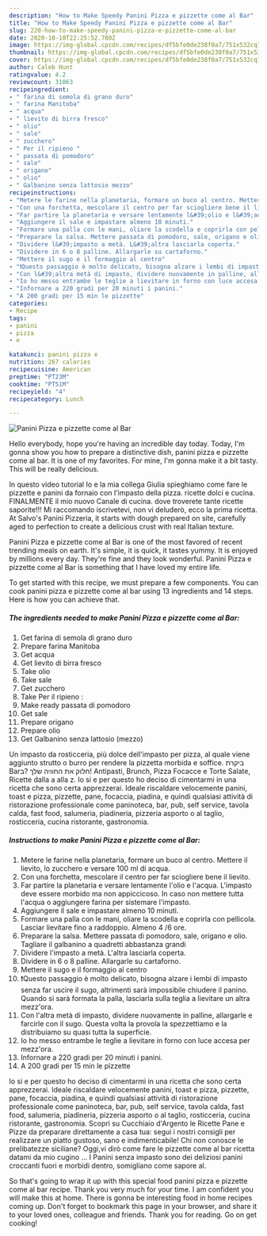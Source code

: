 ```yaml
---
description: "How to Make Speedy Panini Pizza e pizzette come al Bar"
title: "How to Make Speedy Panini Pizza e pizzette come al Bar"
slug: 220-how-to-make-speedy-panini-pizza-e-pizzette-come-al-bar
date: 2020-10-10T22:25:52.780Z
image: https://img-global.cpcdn.com/recipes/df5bfe0de238f0a7/751x532cq70/panini-pizza-e-pizzette-come-al-bar-recipe-main-photo.jpg
thumbnail: https://img-global.cpcdn.com/recipes/df5bfe0de238f0a7/751x532cq70/panini-pizza-e-pizzette-come-al-bar-recipe-main-photo.jpg
cover: https://img-global.cpcdn.com/recipes/df5bfe0de238f0a7/751x532cq70/panini-pizza-e-pizzette-come-al-bar-recipe-main-photo.jpg
author: Caleb Hunt
ratingvalue: 4.2
reviewcount: 31063
recipeingredient:
- " farina di semola di grano duro"
- " farina Manitoba"
- " acqua"
- " lievito di birra fresco"
- " olio"
- " sale"
- " zucchero"
- " Per il ripieno "
- " passata di pomodoro"
- " sale"
- " origano"
- " olio"
- " Galbanino senza lattosio mezzo"
recipeinstructions:
- "Metere le farine nella planetaria, formare un buco al centro. Mettere il lievito, lo zucchero e versare 100 ml di acqua."
- "Con una forchetta, mescolare il centro per far sciogliere bene il lievito."
- "Far partire la planetaria e versare lentamente l&#39;olio e l&#39;acqua. L&#39;impasto deve essere morbido ma non appiccicoso. In caso non mettere tutta l&#39;acqua o aggiungere farina per sistemare l&#39;impasto."
- "Aggiungere il sale e impastare almeno 10 minuti."
- "Formare una palla con le mani, oliare la scodella e coprirla con pellicola. Lasciar lievitare fino a raddoppio. Almeno 4 /6 ore."
- "Preparare la salsa. Mettere passata di pomodoro, sale, origano e olio. Tagliare il galbanino a quadretti abbastanza grandi"
- "Dividere l&#39;impasto a metà. L&#39;altra lasciarla coperta."
- "Dividere in 6 o 8 palline. Allargarle su cartaforno."
- "Mettere il sugo e il formaggio al centro"
- "❗Questo passaggio è molto delicato, bisogna alzare i lembi di impasto senza far uscire il sugo, altrimenti sarà impossibile chiudere il panino. Quando si sarà formata la palla, lasciarla sulla teglia a lievitare un altra mezz&#39;ora."
- "Con l&#39;altra metà di impasto, dividere nuovamente in palline, allargarle e farcirle con il sugo. Questa volta la provola la spezzettiamo e la distribuiamo su quasi tutta la superficie."
- "Io ho messo entrambe le teglie a lievitare in forno con luce accesa per mezz&#39;ora."
- "Infornare a 220 gradi per 20 minuti i panini."
- "A 200 gradi per 15 min le pizzette"
categories:
- Recipe
tags:
- panini
- pizza
- e

katakunci: panini pizza e 
nutrition: 267 calories
recipecuisine: American
preptime: "PT23M"
cooktime: "PT51M"
recipeyield: "4"
recipecategory: Lunch

---
```



![Panini Pizza e pizzette come al Bar](https://img-global.cpcdn.com/recipes/df5bfe0de238f0a7/751x532cq70/panini-pizza-e-pizzette-come-al-bar-recipe-main-photo.jpg)

Hello everybody, hope you're having an incredible day today. Today, I'm gonna show you how to prepare a distinctive dish, panini pizza e pizzette come al bar. It is one of my favorites. For mine, I'm gonna make it a bit tasty. This will be really delicious.

In questo video tutorial Io e la mia collega Giulia spieghiamo come fare le pizzette e panini da fornaio con l&#39;impasto della pizza. ricette dolci e cucina. FINALMENTE il mio nuovo Canale di cucina. dove troverete tante ricette saporite!!! Mi raccomando iscrivetevi, non vi deluderò, ecco la prima ricetta. At Salvo&#39;s Panini Pizzeria, it starts with dough prepared on site, carefully aged to perfection to create a delicious crust with real Italian texture.

Panini Pizza e pizzette come al Bar is one of the most favored of recent trending meals on earth. It's simple, it is quick, it tastes yummy. It is enjoyed by millions every day. They're fine and they look wonderful. Panini Pizza e pizzette come al Bar is something that I have loved my entire life.


To get started with this recipe, we must prepare a few components. You can cook panini pizza e pizzette come al bar using 13 ingredients and 14 steps. Here is how you can achieve that.

<!--inarticleads1-->

##### The ingredients needed to make Panini Pizza e pizzette come al Bar:

1. Get  farina di semola di grano duro
1. Prepare  farina Manitoba
1. Get  acqua
1. Get  lievito di birra fresco
1. Take  olio
1. Take  sale
1. Get  zucchero
1. Take  Per il ripieno :
1. Make ready  passata di pomodoro
1. Get  sale
1. Prepare  origano
1. Prepare  olio
1. Get  Galbanino senza lattosio (mezzo)


Un impasto da rosticceria, più dolce dell&#39;impasto per pizza, al quale viene aggiunto strutto o burro per rendere la pizzetta morbida e soffice. ביקרת ב‪Bar‬? חלוק את החוויה שלך! Antipasti, Brunch, Pizza Focacce e Torte Salate, Ricette dalla a alla z. Io si e per questo ho deciso di cimentarmi in una ricetta che sono certa apprezzerai. Ideale riscaldare velocemente panini, toast e pizza, pizzette, pane, focaccia, piadina, e quindi qualsiasi attività di ristorazione professionale come paninoteca, bar, pub, self service, tavola calda, fast food, salumeria, piadineria, pizzeria asporto o al taglio, rosticceria, cucina ristorante, gastronomia. 

<!--inarticleads2-->

##### Instructions to make Panini Pizza e pizzette come al Bar:

1. Metere le farine nella planetaria, formare un buco al centro. Mettere il lievito, lo zucchero e versare 100 ml di acqua.
1. Con una forchetta, mescolare il centro per far sciogliere bene il lievito.
1. Far partire la planetaria e versare lentamente l&#39;olio e l&#39;acqua. L&#39;impasto deve essere morbido ma non appiccicoso. In caso non mettere tutta l&#39;acqua o aggiungere farina per sistemare l&#39;impasto.
1. Aggiungere il sale e impastare almeno 10 minuti.
1. Formare una palla con le mani, oliare la scodella e coprirla con pellicola. Lasciar lievitare fino a raddoppio. Almeno 4 /6 ore.
1. Preparare la salsa. Mettere passata di pomodoro, sale, origano e olio. Tagliare il galbanino a quadretti abbastanza grandi
1. Dividere l&#39;impasto a metà. L&#39;altra lasciarla coperta.
1. Dividere in 6 o 8 palline. Allargarle su cartaforno.
1. Mettere il sugo e il formaggio al centro
1. ❗Questo passaggio è molto delicato, bisogna alzare i lembi di impasto senza far uscire il sugo, altrimenti sarà impossibile chiudere il panino. Quando si sarà formata la palla, lasciarla sulla teglia a lievitare un altra mezz&#39;ora.
1. Con l&#39;altra metà di impasto, dividere nuovamente in palline, allargarle e farcirle con il sugo. Questa volta la provola la spezzettiamo e la distribuiamo su quasi tutta la superficie.
1. Io ho messo entrambe le teglie a lievitare in forno con luce accesa per mezz&#39;ora.
1. Infornare a 220 gradi per 20 minuti i panini.
1. A 200 gradi per 15 min le pizzette


Io si e per questo ho deciso di cimentarmi in una ricetta che sono certa apprezzerai. Ideale riscaldare velocemente panini, toast e pizza, pizzette, pane, focaccia, piadina, e quindi qualsiasi attività di ristorazione professionale come paninoteca, bar, pub, self service, tavola calda, fast food, salumeria, piadineria, pizzeria asporto o al taglio, rosticceria, cucina ristorante, gastronomia. Scopri su Cucchiaio d&#39;Argento le Ricette Pane e Pizze da preparare direttamente a casa tua: segui i nostri consigli per realizzare un piatto gustoso, sano e indimenticabile! Chi non conosce le prelibatezze siciliane? Oggi,vi dirò come fare le pizzette come al bar ricetta datami da mio cugino … I Panini senza impasto sono dei deliziosi panini croccanti fuori e morbidi dentro, somigliano come sapore al. 

So that's going to wrap it up with this special food panini pizza e pizzette come al bar recipe. Thank you very much for your time. I am confident you will make this at home. There is gonna be interesting food in home recipes coming up. Don't forget to bookmark this page in your browser, and share it to your loved ones, colleague and friends. Thank you for reading. Go on get cooking!
